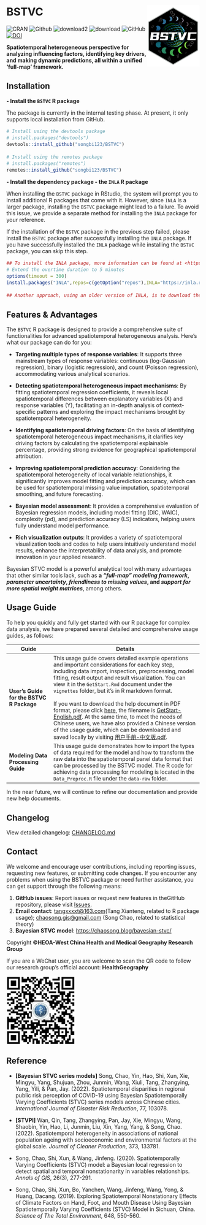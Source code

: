 
<!-- README.md is generated from README.Rmd. Please edit that file -->

# BSTVC <img src="man/Figure/R_logo.png" alt="BSTVC" align="right" height="160"/>

<!-- badges: start -->

![CRAN](https://www.r-pkg.org/badges/version/BSTVC)
![Github](https://img.shields.io/badge/publish-2025_01_28-edddab)
![download2](https://cranlogs.r-pkg.org/badges/grand-total/BSTVC)
![download](https://cranlogs.r-pkg.org/badges/BSTVC)
![GitHub](https://img.shields.io/github/license/songbi123/BSTVC)
[![DOI](https://zenodo.org/badge/DOI/10.1016/j.ijdrr.2022.103078.svg)](https://doi.org/10.1016/j.ijdrr.2022.103078)

<!-- badges: end -->

**Spatiotemporal heterogeneous perspective for analyzing influencing
factors, identifying key drivers, and making dynamic predictions, all
within a unified ‘full-map’ framework.**

<!-- The BSTVC package offers a comprehensive and unified "full-map" geographic modeling framework designed to accurately capture spatiotemporal disparities in variable relationships. Its primary goal is to uncover spatiotemporal heterogeneous impacts of multiple explanatory variables on the target variable, i.e., spatiotemporal nonstationarity (Song et al., 2019, 2020, 2022; Wan et al., 2022).  -->
<!-- Our BSTVC package is user-friendly, catering to the in-depth needs of professionals while lowering the barriers to complex Bayesian modeling. This makes advanced Bayesian local spatiotemporal regression methods accessible to a broader user community, enabling easier analysis and interpretation of complex spatiotemporal panel data. It is applicable across a wide range of disciplines, including but not limited to public health, medical geography, environmental health, health economics, and social medicine (Song and Tang, 2025). -->

## Installation

**- Install the `BSTVC` R package**

The package is currently in the internal testing phase. At present, it
only supports local installation from GitHub.

``` r
# Install using the devtools package
# install.packages("devtools")
devtools::install_github("songbi123/BSTVC")

# Install using the remotes package
# install.packages("remotes")
remotes::install_github("songbi123/BSTVC")
```

**- Install the dependency package - the `INLA` R package**

When installing the `BSTVC` package in RStudio, the system will prompt
you to install additional R packages that come with it. However, since
`INLA` is a larger package, installing the `BSTVC` package might lead to
a failure. To avoid this issue, we provide a separate method for
installing the `INLA` package for your reference.

If the installation of the `BSTVC` package in the previous step failed,
please install the `BSTVC` package after successfully installing the
`INLA` package. If you have successfully installed the `INLA` package
while installing the `BSTVC` package, you can skip this step.

``` r
## To install the INLA package, more information can be found at <https://www.r-inla.org/download-install>.
# Extend the overtime duration to 5 minutes
options(timeout = 300)
install.packages("INLA",repos=c(getOption("repos"),INLA="https://inla.r-inla-download.org/R/stable"), dep=TRUE)

## Another approach, using an older version of INLA, is to download the compressed package of the INLA R package to your local machine and then proceed with the installation.
```

## Features & Advantages

The `BSTVC` R package is designed to provide a comprehensive suite of
functionalities for advanced spatiotemporal heterogeneous analysis.
Here’s what our package can do for you:

- **Targeting multiple types of response variables**: It supports three
  mainstream types of response variables: continuous (log-Gaussian
  regression), binary (logistic regression), and count (Poisson
  regression), accommodating various analytical scenarios.

- **Detecting spatiotemporal heterogeneous impact mechanisms**: By
  fitting spatiotemporal regression coefficients, it reveals local
  spatiotemporal differences between explanatory variables (X) and
  response variables (Y), facilitating an in-depth analysis of
  context-specific patterns and exploring the impact mechanisms brought
  by spatiotemporal heterogeneity.

- **Identifying spatiotemporal driving factors**: On the basis of
  identifying spatiotemporal heterogeneous impact mechanisms, it
  clarifies key driving factors by calculating the spatiotemporal
  explainable percentage, providing strong evidence for geographical
  spatiotemporal attribution.

- **Improving spatiotemporal prediction accuracy**: Considering the
  spatiotemporal heterogeneity of local variable relationships, it
  significantly improves model fitting and prediction accuracy, which
  can be used for spatiotemporal missing value imputation,
  spatiotemporal smoothing, and future forecasting.

- **Bayesian model assessment**: It provides a comprehensive evaluation
  of Bayesian regression models, including model fitting (DIC, WAIC),
  complexity (pd), and prediction accuracy (LS) indicators, helping
  users fully understand model performance.

- **Rich visualization outputs**: It provides a variety of
  spatiotemporal visualization tools and codes to help users intuitively
  understand model results, enhance the interpretability of data
  analysis, and promote innovation in your applied research.

Bayesian STVC model is a powerful analytical tool with many advantages
that other similar tools lack, such as **a *“full-map” modeling
framework*, *parameter uncertainty*, *friendliness to missing values*,
and *support for more spatial weight matrices***, among others.

## Usage Guide

To help you quickly and fully get started with our R package for complex
data analysis, we have prepared several detailed and comprehensive usage
guides, as follows:

| Guide | Details |
|----|----|
| **User’s Guide for the BSTVC R Package** | This usage guide covers detailed example operations and important considerations for each key step, including data import, inspection, preprocessing, model fitting, result output and result visualization. You can view it in the `GetStart.Rmd` document under the `vignettes` folder, but it’s in R markdown format. <br><br>If you want to download the help document in PDF format, please click [here](https://github.com/songbi123/BSTVC/raw/songbi123-useguides/GetStart.pdf), the filename is [GetStart-English.pdf](https://github.com/songbi123/BSTVC/raw/songbi123-useguides/GetStart.pdf). At the same time, to meet the needs of Chinese users, we have also provided a Chinese version of the usage guide, which can be downloaded and saved locally by visiting [用户手册-中文版.pdf](https://github.com/songbi123/BSTVC/raw/songbi123-useguides/GetStart-Chinese.pdf). |
| **Modeling Data Processing Guide** | This usage guide demonstrates how to import the types of data required for the model and how to transform the raw data into the spatiotemporal panel data format that can be processed by the BSTVC model. The R code for achieving data processing for modeling is located in the `Data_Preproc.R` file under the `data-raw` folder. |

In the near future, we will continue to refine our documentation and
provide new help documents.

## Changelog

View detailed changelog: [CHANGELOG.md](./CHANGELOG.md)

## Contact

We welcome and encourage user contributions, including reporting issues,
requesting new features, or submitting code changes. If you encounter
any problems when using the BSTVC package or need further assistance,
you can get support through the following means:

1.  **GitHub issues**: Report issues or request new features in
    theGitHub repository, please visit
    [Issues](https://github.com/songbi123/BSTVC/issues).
2.  **Email contact**: <tangxxxxt@163.com>(Tang Xianteng, related to R
    package usage); <chaosong.gis@gmail.com> (Song Chao, related to
    statistical theory)
3.  **Bayesian STVC model**: <https://chaosong.blog/bayesian-stvc/>

Copyright **©HEOA-West China Health and Medical Geography Research
Group**

If you are a WeChat user, you are welcome to scan the QR code to follow
our research group’s official account: **HealthGeography**

<img src="man/Figure/wechat.png" alt="WeChat" align="center" height="180"/>

## Reference

- **\[Bayesian STVC series models\]** Song, Chao, Yin, Hao, Shi, Xun,
  Xie, Mingyu, Yang, Shujuan, Zhou, Junmin, Wang, Xiuli, Tang,
  Zhangying, Yang, Yili, & Pan, Jay. (2022). Spatiotemporal disparities
  in regional public risk perception of COVID-19 using Bayesian
  Spatiotemporally Varying Coefficients (STVC) series models across
  Chinese cities. *International Journal of Disaster Risk Reduction*,
  77, 103078.

- **\[STVPI\]** Wan, Qin, Tang, Zhangying, Pan, Jay, Xie, Mingyu, Wang,
  Shaobin, Yin, Hao, Li, Junmin, Liu, Xin, Yang, Yang, & Song, Chao.
  (2022). Spatiotemporal heterogeneity in associations of national
  population ageing with socioeconomic and environmental factors at the
  global scale. *Journal of Cleaner Production*, 373, 133781.

- Song, Chao, Shi, Xun, & Wang, Jinfeng. (2020). Spatiotemporally
  Varying Coefficients (STVC) model: a Bayesian local regression to
  detect spatial and temporal nonstationarity in variables
  relationships. *Annals of GIS*, 26(3), 277-291.

- Song, Chao, Shi, Xun, Bo, Yanchen, Wang, Jinfeng, Wang, Yong, & Huang,
  Dacang. (2019). Exploring Spatiotemporal Nonstationary Effects of
  Climate Factors on Hand, Foot, and Mouth Disease Using Bayesian
  Spatiotemporally Varying Coefficients (STVC) Model in Sichuan, China.
  *Science of The Total Environment*, 648, 550-560.
